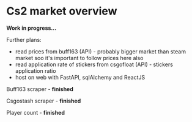 # Cs2 market overview


**Work in progress...**

Further plans:

-  read prices from buff163 (API) -  probably bigger market than steam market soo it's important to follow prices here also
-  read application rate of stickers from csgofloat (API) -  stickers application ratio
-  host on web with FastAPI, sqlAlchemy and ReactJS
 
Buff163 scraper - **finished**

Csgostash scraper - **finished**

Player count - **finished**

